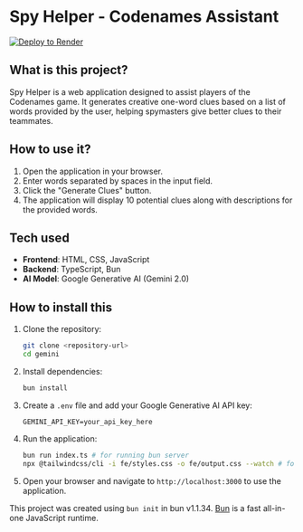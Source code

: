 # Spy Helper - Codenames Assistant

[![Deploy to Render](https://render.com/images/deploy-to-render-button.svg)](https://render.com/deploy?repo=https://github.com/sushil-kamble/spy-helper)

## What is this project?

Spy Helper is a web application designed to assist players of the Codenames game. It generates creative one-word clues based on a list of words provided by the user, helping spymasters give better clues to their teammates.

## How to use it?

1. Open the application in your browser.
2. Enter words separated by spaces in the input field.
3. Click the "Generate Clues" button.
4. The application will display 10 potential clues along with descriptions for the provided words.

## Tech used

- **Frontend**: HTML, CSS, JavaScript
- **Backend**: TypeScript, Bun
- **AI Model**: Google Generative AI (Gemini 2.0)

## How to install this

1. Clone the repository:

   ```bash
   git clone <repository-url>
   cd gemini
   ```

2. Install dependencies:

   ```bash
   bun install
   ```

3. Create a `.env` file and add your Google Generative AI API key:

   ```env
   GEMINI_API_KEY=your_api_key_here
   ```

4. Run the application:

   ```bash
   bun run index.ts # for running bun server
   npx @tailwindcss/cli -i fe/styles.css -o fe/output.css --watch # for running tailwindcss
   ```

5. Open your browser and navigate to `http://localhost:3000` to use the application.

This project was created using `bun init` in bun v1.1.34. [Bun](https://bun.sh) is a fast all-in-one JavaScript runtime.
